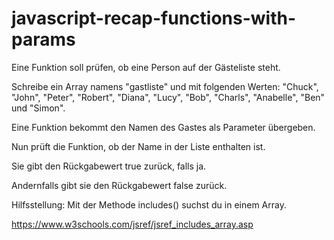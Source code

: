 # javascript-recap-functions-with-params

Eine Funktion soll prüfen, ob eine Person auf der Gästeliste steht.

Schreibe ein Array namens "gastliste" und mit folgenden Werten: "Chuck", "John", "Peter", "Robert", "Diana", "Lucy", "Bob", "Charls", "Anabelle", "Ben" und "Simon".

Eine Funktion bekommt den Namen des Gastes als Parameter übergeben.

Nun prüft die Funktion, ob der Name in der Liste enthalten ist.

Sie gibt den Rückgabewert true zurück, falls ja.

Andernfalls gibt sie den Rückgabewert false zurück.

Hilfsstellung: Mit der Methode includes() suchst du in einem Array.

https://www.w3schools.com/jsref/jsref_includes_array.asp

